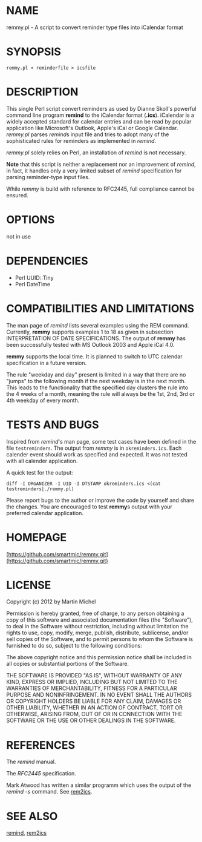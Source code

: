 # NAME

remmy.pl - A script to convert reminder type files into iCalendar format

# SYNOPSIS

    remmy.pl < reminderfile > icsfile

# DESCRIPTION

This single Perl script convert reminders as used by Dianne Skoll's powerful command line program **remind** to the iCalendar format (**.ics**). iCalendar is a widely accepted standard for calendar entries and can be read by popular application like Microsoft's Outlook, Apple's iCal or Google Calendar. *remmy.pl* parses *remind*s input file and tries to adopt many of the sophisticated rules for reminders as implemented in *remind*.

*remmy.pl* solely relies on Perl, an installation of *remind* is not necessary.

**Note** that this script is neither a replacement nor an improvement of *remind*, in fact, it handles only a very limited subset of *remind* specification for parsing reminder-type input files.

While *remmy* is build with reference to RFC2445, full compliance cannot be ensured.

# OPTIONS

not in use

# DEPENDENCIES

- Perl UUID::Tiny 
- Perl DateTime

# COMPATIBILITIES AND LIMITATIONS

The man page of *remind* lists several examples using the REM command.
Currently, **remmy** supports examples 1 to 18 as given in subsection
INTERPRETATION OF DATE SPECIFICATIONS. The output of **remmy** has been
successfully tested with MS Outlook 2003 and Apple iCal 4.0.

**remmy** supports the local time. It is planned to switch to UTC
calendar specification in a future version.

The rule "weekday and day" present is limited in a way that there are no
"jumps" to the following month if the next weekday is in the next month.
This leads to the functionality that the specified day clusters the rule
into the 4 weeks of a month, meaning the rule will always be the 1st,
2nd, 3rd or 4th weekday of every month.

# TESTS AND BUGS

Inspired from *remind*'s man page, some test cases have been defined in
the file `testreminders`. The output from *remmy* is in
`okreminders.ics`. Each calender event should work as specified and
expected. It was not tested with all calender application. 

A quick test for the output:

    diff -I ORGANIZER -I UID -I DTSTAMP okreminders.ics <(cat testreminders|./remmy.pl)

Please report bugs to the author or improve the code by yourself and
share the changes. You are encouraged to test **remmy**s output with
your preferred calendar application.

# HOMEPAGE

[https://github.com/smartmic/remmy.git](https://github.com/smartmic/remmy.git)

# LICENSE

Copyright (c) 2012 by Martin Michel

Permission is hereby granted, free of charge, to any person obtaining a
copy of this software and associated documentation files (the
"Software"), to deal in the Software without restriction, including
without limitation the rights to use, copy, modify, merge, publish,
distribute, sublicense, and/or sell copies of the Software, and to
permit persons to whom the Software is furnished to do so, subject to
the following conditions:

The above copyright notice and this permission notice shall be included
in all copies or substantial portions of the Software.

THE SOFTWARE IS PROVIDED "AS IS", WITHOUT WARRANTY OF ANY KIND, EXPRESS
OR IMPLIED, INCLUDING BUT NOT LIMITED TO THE WARRANTIES OF
MERCHANTABILITY, FITNESS FOR A PARTICULAR PURPOSE AND NONINFRINGEMENT.
IN NO EVENT SHALL THE AUTHORS OR COPYRIGHT HOLDERS BE LIABLE FOR ANY
CLAIM, DAMAGES OR OTHER LIABILITY, WHETHER IN AN ACTION OF CONTRACT,
TORT OR OTHERWISE, ARISING FROM, OUT OF OR IN CONNECTION WITH THE
SOFTWARE OR THE USE OR OTHER DEALINGS IN THE SOFTWARE.

# REFERENCES

The *remind* manual.

The *RFC2445* specification.

Mark Atwood has written a similar programm which uses the output of the
*remind -s* command. See [rem2ics](https://metacpan.org/pod/rem2ics).

# SEE ALSO

[remind](https://dianne.skoll.ca/projects/remind/), [rem2ics](https://metacpan.org/pod/rem2ics)
